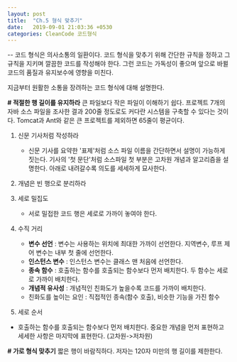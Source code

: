 ```yaml
---
layout: post
title:  "Ch.5 형식 맞추기"
date:   2019-09-01 21:03:36 +0530
categories: CleanCode 코드형식
---
```

-- 코드 형식은 의사소통의 일환이다. 코드 형식을 맞추기 위해 간단한 규칙을 정하고 그 규칙을 지키며 깔끔한 코드를 작성해야 한다. 그런 코드는 가독성이 좋으며 앞으로 바뀔 코드의 품질과 유지보수에 영향을 미친다.

지금부터 원활한 소통을 장려하는 코드 형식에 대해 설명한다.

**\# 적절한 행 길이를 유지하라**
 큰 파일보다 작은 파일이 이해하기 쉽다. 프로젝트 7개의 자바 소스 파일을 조사한 결과 200줄 정도로도 커다란 시스템을 구축할 수 있다는 것이다. Tomcat과 Ant와 같은 큰 프로젝트를 제외하면 65줄이 평균이다.

1. 신문 기사처럼 작성하라
	- 신문 기사를 요약한 '표제'처럼 소스 파일 이름을 간단하면서 설명이 가능하게 짓는다. 기사의 '첫 문단'처럼 소스파일 첫 부분은 고차원 개념과 알고리즘을 설명한다. 아래로 내려갈수록 의도를 세세하게 묘사한다.

2. 개념은 빈 행으로 분리하라

3. 세로 밀집도
	- 서로 밀접한 코드 행은 세로로 가까이 놓여야 한다. 

4. 수직 거리
	- **변수 선언** : 변수는 사용하는 위치에 최대한 가까이 선언한다. 지역변수, 루프 제어 변수는 내부 첫 줄에 선언한다.
 	- **인스턴스 변수** : 인스턴스 변수는 클래스 맨 처음에 선언한다.
 	- **종속 함수** : 호출하는 함수를 호출되는 함수보다 먼저 배치한다. 두 함수는 세로로 가까이 배치한다.
 	- **개념적 유사성** : 개념적인 친화도가 높을수록 코드를 가까이 배치한다.
 	- 친화도를 높이는 요인 : 직접적인 종속(함수 호출), 비슷한 기능을 가진 함수

5. 세로 순서
 - 호출하는 함수를 호출되는 함수보다 먼저 배치한다. 중요한 개념을 먼저 표현하고 세세한 사항은 마지막에 표현한다. (고차원->저차원)
 
**\# 가로 형식 맞추기**
 짧은 행이 바람직하다. 저자는 120자 미만의 행 길이를 제한한다.

